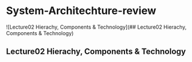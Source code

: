 # System-Architechture-review
![Lecture02 Hierachy, Components & Technology](## Lecture02 Hierachy, Components & Technology)


## Lecture02 Hierachy, Components & Technology

